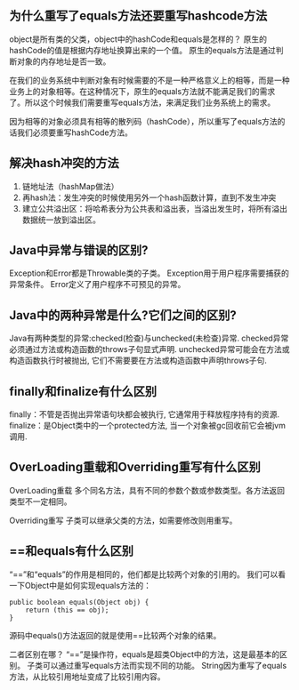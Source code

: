 ## 为什么重写了equals方法还要重写hashcode方法
object是所有类的父类，object中的hashCode和equals是怎样的？
原生的hashCode的值是根据内存地址换算出来的一个值。
原生的equals方法是通过判断对象的内存地址是否一致。

在我们的业务系统中判断对象有时候需要的不是一种严格意义上的相等，而是一种业务上的对象相等。在这种情况下，原生的equals方法就不能满足我们的需求了。所以这个时候我们需要重写equals方法，来满足我们业务系统上的需求。

因为相等的对象必须具有相等的散列码（hashCode），所以重写了equals方法的话我们必须要重写hashCode方法。

## 解决hash冲突的方法
1. 链地址法（hashMap做法）
2. 再hash法：发生冲突的时候使用另外一个hash函数计算，直到不发生冲突
3. 建立公共溢出区：将哈希表分为公共表和溢出表，当溢出发生时，将所有溢出数据统一放到溢出区。

## Java中异常与错误的区别?
Exception和Error都是Throwable类的子类。
Exception用于用户程序需要捕获的异常条件。
Error定义了用户程序不可预见的异常。


## Java中的两种异常是什么?它们之间的区别?
Java有两种类型的异常:checked(检查)与unchecked(未检查)异常. 
checked异常必须通过方法或构造函数的throws子句显式声明. 
unchecked异常可能会在方法或构造函数执行时被抛出, 它们不需要要在方法或构造函数中声明throws子句. 

## finally和finalize有什么区别
finally：不管是否抛出异常语句块都会被执行, 它通常用于释放程序持有的资源. 
finalize：是Object类中的一个protected方法, 当一个对象被gc回收前它会被jvm调用.

## OverLoading重载和Overriding重写有什么区别
OverLoading重载
多个同名方法，具有不同的参数个数或参数类型。各方法返回类型不一定相同。

Overriding重写
子类可以继承父类的方法，如需要修改则用重写。

## ==和equals有什么区别
“==”和“equals”的作用是相同的，他们都是比较两个对象的引用的。
我们可以看一下Object中是如何实现equals方法的：

```
public boolean equals(Object obj) {
    return (this == obj);
}
```
源码中equals()方法返回的就是使用==比较两个对象的结果。

二者区别在哪？
“==”是操作符，equals是超类Object中的方法，这是最基本的区别。
子类可以通过重写equals方法而实现不同的功能。
String因为重写了equals方法，从比较引用地址变成了比较引用内容。
